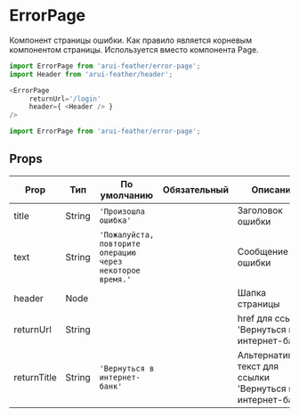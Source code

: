 # ErrorPage

Компонент страницы ошибки.
Как правило является корневым компонентом страницы.
Используется вместо компонента Page.

```javascript
import ErrorPage from 'arui-feather/error-page';
import Header from 'arui-feather/header';

<ErrorPage
     returnUrl='/login'
     header={ <Header /> }
/>
```

```javascript
import ErrorPage from 'arui-feather/error-page';
```




## Props


| Prop  | Тип  | По умолчанию | Обязательный | Описание |
| ----- | ---- | ------------ | ------------ |----------|
| title | String | `'Произошла ошибка'`  |  | Заголовок ошибки |
| text | String | `'Пожалуйста, повторите операцию через некоторое время.'`  |  | Сообщение ошибки |
| header | Node |  |  | Шапка страницы |
| returnUrl | String |  |  | href для ссылки 'Вернуться в интернет-банк' |
| returnTitle | String | `'Вернуться в интернет-банк'`  |  | Альтернативный текст для ссылки 'Вернуться в интернет-банк' |











